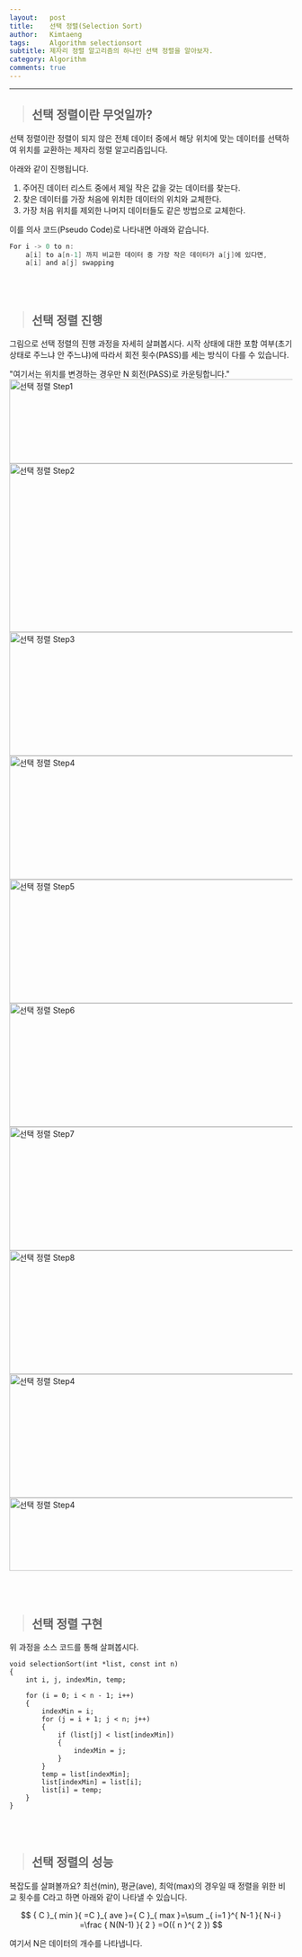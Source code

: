 ```yaml
---
layout:   post
title:    선택 정렬(Selection Sort)
author:   Kimtaeng
tags: 	  Algorithm selectionsort
subtitle: 제자리 정렬 알고리즘의 하나인 선택 정렬을 알아보자.
category: Algorithm
comments: true
---
```


<hr/>

> ## 선택 정렬이란 무엇일까?

선택 정렬이란 정렬이 되지 않은 전체 데이터 중에서 해당 위치에 맞는 데이터를 선택하여
위치를 교환하는 제자리 정렬 알고리즘입니다.

아래와 같이 진행됩니다.<br/>
1) 주어진 데이터 리스트 중에서 제일 작은 값을 갖는 데이터를 찾는다.<br/>
2) 찾은 데이터를 가장 처음에 위치한 데이터의 위치와 교체한다.<br/>
3) 가장 처음 위치를 제외한 나머지 데이터들도 같은 방법으로 교체한다.<br/>

이를 의사 코드(Pseudo Code)로 나타내면 아래와 같습니다.
```c
For i -> 0 to n:
    a[i] to a[n-1] 까지 비교한 데이터 중 가장 작은 데이터가 a[j]에 있다면,
    a[i] and a[j] swapping 
``` 

<br/><br/>

> ## 선택 정렬 진행

그림으로 선택 정렬의 진행 과정을 자세히 살펴봅시다.
시작 상태에 대한 포함 여부(초기 상태로 주느냐 안 주느냐)에 따라서 회전 횟수(PASS)를 세는 방식이 다를 수 있습니다.
<br/>

<div class="post_caption">"여기서는 위치를 변경하는 경우만 N 회전(PASS)로 카운팅합니다."</div>

<img class="post_image" src="{{ site.baseurl }}/img/post/2018-01-07-selection-sort-1.png" width="650" height="150" alt="선택 정렬 Step1"/>

<img class="post_image" src="{{ site.baseurl }}/img/post/2018-01-07-selection-sort-2.png" width="650" height="300" alt="선택 정렬 Step2"/>

<img class="post_image" src="{{ site.baseurl }}/img/post/2018-01-07-selection-sort-3.png" width="650" height="220" alt="선택 정렬 Step3"/>

<img class="post_image" src="{{ site.baseurl }}/img/post/2018-01-07-selection-sort-4.png" width="650" height="220" alt="선택 정렬 Step4"/>

<img class="post_image" src="{{ site.baseurl }}/img/post/2018-01-07-selection-sort-5.png" width="650" height="220" alt="선택 정렬 Step5"/>

<img class="post_image" src="{{ site.baseurl }}/img/post/2018-01-07-selection-sort-6.png" width="650" height="220" alt="선택 정렬 Step6"/>

<img class="post_image" src="{{ site.baseurl }}/img/post/2018-01-07-selection-sort-7.png" width="650" height="220" alt="선택 정렬 Step7"/>

<img class="post_image" src="{{ site.baseurl }}/img/post/2018-01-07-selection-sort-8.png" width="650" height="220" alt="선택 정렬 Step8"/>

<img class="post_image" src="{{ site.baseurl }}/img/post/2018-01-07-selection-sort-9.png" width="650" height="220" alt="선택 정렬 Step4"/>

<img class="post_image" src="{{ site.baseurl }}/img/post/2018-01-07-selection-sort-10.png" width="650" height="130" alt="선택 정렬 Step4"/>

<br/><br/>

> ## 선택 정렬 구현

위 과정을 소스 코드를 통해 살펴봅시다.

<pre class="line-numbers"><code class="language-java" data-start="1">void selectionSort(int *list, const int n)
{
    int i, j, indexMin, temp;

    for (i = 0; i < n - 1; i++)
    {
        indexMin = i;
        for (j = i + 1; j < n; j++)
        {
            if (list[j] < list[indexMin])
            {
                indexMin = j;
            }
        }
        temp = list[indexMin];
        list[indexMin] = list[i];
        list[i] = temp;
    }
}
</code></pre>

<br/><br/>

> ## 선택 정렬의 성능

복잡도를 살펴볼까요?
최선(min), 평균(ave), 최악(max)의 경우일 때 정렬을 위한 비교 횟수를 C라고 하면 아래와 같이 나타낼 수 있습니다.

$$
{ C }_{ min }{ =C }_{ ave }={ C }_{ max }=\sum _{ i=1 }^{ N-1 }{ N-i } =\frac { N(N-1) }{ 2 } =O({ n }^{ 2 })
$$

여기서 N은 데이터의 개수를 나타냅니다.